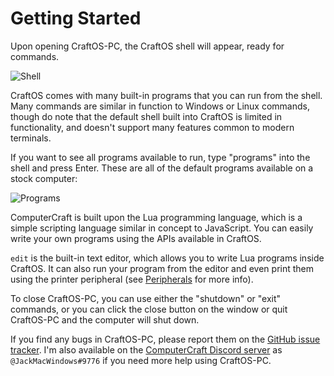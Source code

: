 # Getting Started
Upon opening CraftOS-PC, the CraftOS shell will appear, ready for commands.

![Shell](../images/shell.png)

CraftOS comes with many built-in programs that you can run from the shell. Many commands are similar in function to Windows or Linux commands, though do note that the default shell built into CraftOS is limited in functionality, and doesn't support many features common to modern terminals.

If you want to see all programs available to run, type "programs" into the shell and press Enter. These are all of the default programs available on a stock computer:

![Programs](../images/programs.png)

ComputerCraft is built upon the Lua programming language, which is a simple scripting language similar in concept to JavaScript. You can easily write your own programs using the APIs available in CraftOS.

`edit` is the built-in text editor, which allows you to write Lua programs inside CraftOS. It can also run your program from the editor and even print them using the printer peripheral (see [Peripherals](peripherals.html) for more info).

To close CraftOS-PC, you can use either the "shutdown" or "exit" commands, or you can click the close button on the window or quit CraftOS-PC and the computer will shut down.

If you find any bugs in CraftOS-PC, please report them on the [GitHub issue tracker](https://github.com/MCJack123/craftos2/issues). I'm also available on the [ComputerCraft Discord server](https://discord.computercraft.cc) as `@JackMacWindows#9776` if you need more help using CraftOS-PC.